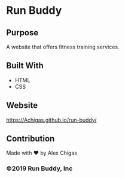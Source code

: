 # Run Buddy

## Purpose
A website that offers fitness training services.

## Built With
* HTML
* CSS

## Website
https://Achigas.github.io/run-buddy/

## Contribution
Made with ❤️ by Alex Chigas

### ©️2019 Run Buddy, Inc 
